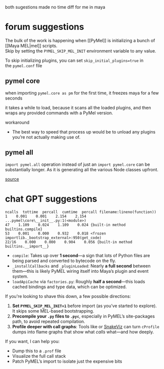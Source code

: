 both sugestions made no time diff for me in maya
# forum suggestions
The bulk of the work is happening when [[PyMel]] is initializing a bunch of [[Maya MEL|mel]] scripts.  
Skip by setting the `PYMEL_SKIP_MEL_INIT` environment variable to any value.

To skip initializing plugins, you can set `skip_initial_plugins=true` in the `pymel.conf` file
## pymel core
when importing `pymel.core as pm` for the first time, it freezes maya for a few seconds

it takes a while to load, because it scans all the loaded plugins, and then wraps any provided commands with a PyMel version.

workaround
- The best way to speed that process up would be to unload any plugins you’re not actually making use of.
## pymel all
`import pymel.all` operation instead of just an `import pymel.core` can be substantially longer. As it is generating all the various Node classes upfront.

[source](https://www.tech-artists.org/t/pymel-core-import-in-maya-2018-super-slow/10167/11)
# chat GPT suggestions
```
ncalls  tottime  percall  cumtime  percall filename:lineno(function))
1    0.001    0.001    2.154    2.154 ...pymel\core\__init__.py:1(<module>)
47    1.109    0.024    1.109    0.024 {built-in method builtins.compile}
53    0.001    0.000    0.932    0.018 <frozen importlib._bootstrap_external>:950(get_code)
22/16    0.000    0.000    0.904    0.056 {built-in method builtins.__import__}
```
- `compile`: Takes up over **1 second**—a sign that lots of Python files are being parsed and converted to bytecode on the fly.
- `_installCallbacks` and `_pluginLoaded`: Nearly **a full second** between them—this is likely PyMEL wiring itself into Maya’s plugin and event system.
- `loadApiCache` via `factories.py`: Roughly **half a second**—this loads cached bindings and type data, which can be optimized.

If you're looking to shave this down, a few possible directions:

1. **Set `PYMEL_SKIP_MEL_INIT=1`** before import (as you’ve started to explore). It skips some MEL-based bootstrapping.
2. **Precompile your `.py` files to `.pyc`**, especially in PyMEL’s site-packages path, to avoid repeated compilation.
3. **Profile deeper with call graphs**: Tools like [](https://github.com/jrfonseca/gprof2dot)or [SnakeViz](https://jiffyclub.github.io/snakeviz/) can turn `cProfile` dumps into flame graphs that show what _calls_ what—and how deeply.

If you want, I can help you:

- Dump this to a `.prof` file
- Visualize the full call stack
- Patch PyMEL’s import to isolate just the expensive bits


